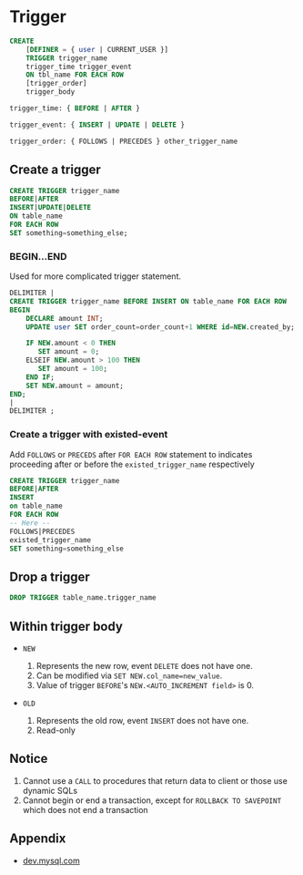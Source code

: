 # Trigger

```sql
CREATE
    [DEFINER = { user | CURRENT_USER }]
    TRIGGER trigger_name
    trigger_time trigger_event
    ON tbl_name FOR EACH ROW
    [trigger_order]
    trigger_body

trigger_time: { BEFORE | AFTER }

trigger_event: { INSERT | UPDATE | DELETE }

trigger_order: { FOLLOWS | PRECEDES } other_trigger_name
```

## Create a trigger

```sql
CREATE TRIGGER trigger_name
BEFORE|AFTER
INSERT|UPDATE|DELETE
ON table_name
FOR EACH ROW
SET something=something_else;
```

### BEGIN...END

Used for more complicated trigger statement.

```sql
DELIMITER |
CREATE TRIGGER trigger_name BEFORE INSERT ON table_name FOR EACH ROW
BEGIN
    DECLARE amount INT;
    UPDATE user SET order_count=order_count+1 WHERE id=NEW.created_by;

    IF NEW.amount < 0 THEN
       SET amount = 0;
    ELSEIF NEW.amount > 100 THEN
       SET amount = 100;
    END IF;
    SET NEW.amount = amount;
END;
|
DELIMITER ;
```

### Create a trigger with existed-event

Add `FOLLOWS` or `PRECEDS` after `FOR EACH ROW` statement
to indicates proceeding after or before the `existed_trigger_name` respectively

```sql
CREATE TRIGGER trigger_name
BEFORE|AFTER
INSERT
on table_name
FOR EACH ROW
-- Here --
FOLLOWS|PRECEDES
existed_trigger_name
SET something=something_else
```

## Drop a trigger

```sql
DROP TRIGGER table_name.trigger_name
```

## Within trigger body

- `NEW`

    1. Represents the new row, event `DELETE` does not have one.
    2. Can be modified via `SET NEW.col_name=new_value`.
    3. Value of trigger `BEFORE`'s `NEW.<AUTO_INCREMENT field>` is 0.

- `OLD`

    1. Represents the old row, event `INSERT` does not have one.
    2. Read-only

## Notice

1. Cannot use a `CALL` to procedures that return data to client or those use dynamic SQLs
2. Cannot begin or end a transaction, except for `ROLLBACK TO SAVEPOINT` which does not end a transaction

## Appendix

- [dev.mysql.com](https://dev.mysql.com/doc/refman/5.7/en/create-trigger.html)
